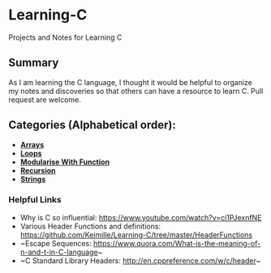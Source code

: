 # Learning-C
Projects and Notes for Learning C

## Summary
As I am learning the C language, I thought it would be helpful to organize my notes and discoveries so that others can have a resource to learn C. Pull request are welcome.

## Categories (Alphabetical order):
- [**Arrays**](https://github.com/Keimille/Learning-C/tree/master/Arrays)
- [**Loops**](https://github.com/Keimille/Learning-C/tree/master/Loops)
- [**Modularise With Function**](https://github.com/Keimille/Learning-C/tree/master/ModularisingWithFunction)
- [**Recursion**](https://github.com/Keimille/Learning-C/tree/master/Recursion)
- [**Strings**](https://github.com/Keimille/Learning-C/tree/master/Strings)

### Helpful Links
- Why is C so influential: https://www.youtube.com/watch?v=ci1PJexnfNE
- Various Header Functions and definitions: https://github.com/Keimille/Learning-C/tree/master/HeaderFunctions 
- ~Escape Sequences: https://www.quora.com/What-is-the-meaning-of-n-and-t-in-C-language~
- ~C Standard Library Headers: http://en.cppreference.com/w/c/header~
